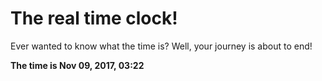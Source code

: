 # The real time clock!

Ever wanted to know what the time is? Well, your journey is about to end!

**The time is Nov 09, 2017, 03:22**
